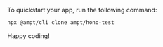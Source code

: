 To quickstart your app, run the following command: 

```bash
npx @ampt/cli clone ampt/hono-test
```

Happy coding!